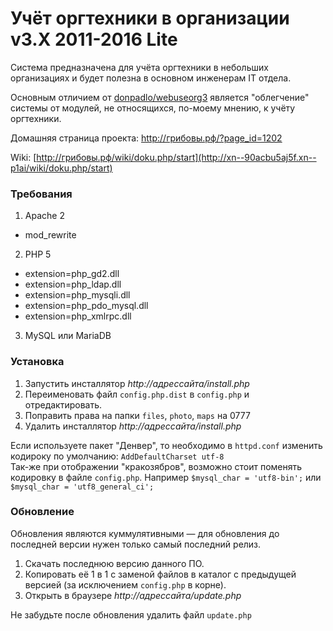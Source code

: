 # Учёт оргтехники в организации v3.X 2011-2016 Lite

Система предназначена для учёта оргтехники в небольших организациях и будет полезна в основном инженерам IT отдела.

Основным отличием от [donpadlo/webuseorg3](https://github.com/donpadlo/webuseorg3) является "облегчение" системы  от модулей, не относящихся, по-моему мнению, к учёту оргтехники.

Домашняя страница проекта: <a href="http://xn--90acbu5aj5f.xn--p1ai/?page_id=1202" target="_blank">http://грибовы.рф/?page_id=1202</a>

Wiki: [http://грибовы.рф/wiki/doku.php/start](http://xn--90acbu5aj5f.xn--p1ai/wiki/doku.php/start)

### Требования
1. Apache 2
  - mod_rewrite
2. PHP 5
  - extension=php_gd2.dll
  - extension=php_ldap.dll
  - extension=php_mysqli.dll
  - extension=php_pdo_mysql.dll
  - extension=php_xmlrpc.dll
3. MySQL или MariaDB

### Установка

1. Запустить инсталлятор _http://адрессайта/install.php_
2. Переименовать файл `config.php.dist` в `config.php` и отредактировать.
3. Поправить права на папки `files`, `photo`, `maps` на 0777
4. Удалить инсталлятор  _http://адрессайта/install.php_

Если используете пакет "Денвер", то необходимо в `httpd.conf` изменить кодироку по умолчанию: 
`AddDefaultCharset utf-8`  
Так-же при отображении "кракозябров", возможно стоит поменять кодировку в файле `config.php`. Например `$mysql_char = 'utf8-bin';` или `$mysql_char = 'utf8_general_ci';`

### Обновление

Обновления являются куммулятивными — для обновления до последней версии нужен только самый последний релиз.

1. Скачать последнюю версию данного ПО.
2. Копировать её 1 в 1 с заменой файлов в каталог с предыдущей версией (за исключением `config.php` в корне).
3. Открыть в браузере _http://адрессайта/update.php_

Не забудьте после обновления удалить файл `update.php`
